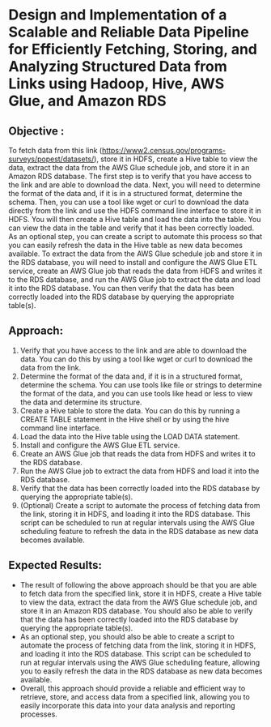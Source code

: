# Design and Implementation of a Scalable and Reliable Data Pipeline for Efficiently Fetching, Storing, and Analyzing Structured Data from Links using Hadoop, Hive, AWS Glue, and Amazon RDS

## Objective :
To fetch data from this link (https://www2.census.gov/programs-surveys/popest/datasets/), store it in HDFS, create a Hive table to view the data, extract the data from the AWS Glue schedule job, and store it in an Amazon RDS database. The first step is to verify that you have access to the link and are able to download the data. Next, you will need to determine the format of the data and, if it is in a structured format, determine the schema. Then, you can use a tool like wget or curl to download the data directly from the link and use the HDFS command line interface to store it in HDFS. You will then create a Hive table and load the data into the table. You can view the data in the table and verify that it has been correctly loaded. As an optional step, you can create a script to automate this process so that you can easily refresh the data in the Hive table as new data becomes available. To extract the data from the AWS Glue schedule job and store it in the RDS database, you will need to install and configure the AWS Glue ETL service, create an AWS Glue job that reads the data from HDFS and writes it to the RDS database, and run the AWS Glue job to extract the data and load it into the RDS database. You can then verify that the data has been correctly loaded into the RDS database by querying the appropriate table(s).

## Approach:
1. Verify that you have access to the link and are able to download the data. You can do this by using a tool like wget or curl to download the data from the link.
2. Determine the format of the data and, if it is in a structured format, determine the schema. You can use tools like file or strings to determine the format of the data, and you can use tools like head or less to view the data and determine its structure.
3. Create a Hive table to store the data. You can do this by running a CREATE TABLE statement in the Hive shell or by using the hive command line interface.
4. Load the data into the Hive table using the LOAD DATA statement.
5. Install and configure the AWS Glue ETL service.
6. Create an AWS Glue job that reads the data from HDFS and writes it to the RDS database.
7. Run the AWS Glue job to extract the data from HDFS and load it into the RDS database.
8. Verify that the data has been correctly loaded into the RDS database by querying the appropriate table(s).
9. (Optional) Create a script to automate the process of fetching data from the link, storing it in HDFS, and loading it into the RDS database. This script can be scheduled to run at regular intervals using the AWS Glue scheduling feature to refresh the data in the RDS database as new data becomes available.

## Expected Results:
- The result of following the above approach should be that you are able to fetch data from the specified link, store it in HDFS, create a Hive table to view the data, extract the data from the AWS Glue schedule job, and store it in an Amazon RDS database. You should also be able to verify that the data has been correctly loaded into the RDS database by querying the appropriate table(s).
- As an optional step, you should also be able to create a script to automate the process of fetching data from the link, storing it in HDFS, and loading it into the RDS database. This script can be scheduled to run at regular intervals using the AWS Glue scheduling feature, allowing you to easily refresh the data in the RDS database as new data becomes available.
- Overall, this approach should provide a reliable and efficient way to retrieve, store, and access data from a specified link, allowing you to easily incorporate this data into your data analysis and reporting processes.
